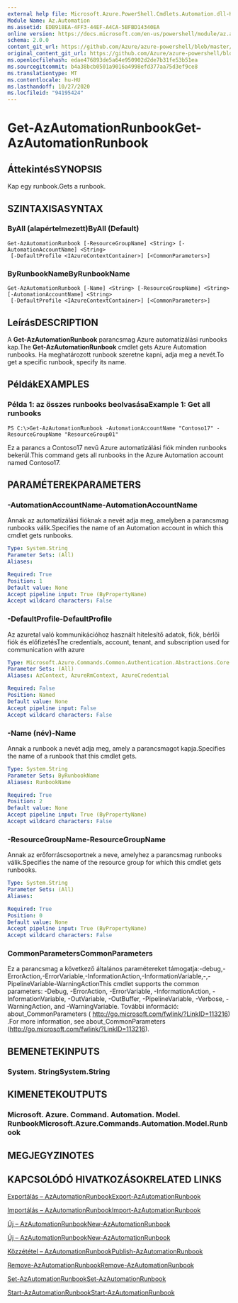 ```yaml
---
external help file: Microsoft.Azure.PowerShell.Cmdlets.Automation.dll-Help.xml
Module Name: Az.Automation
ms.assetid: EDB918EA-4FF3-44EF-A4CA-5BFBD14340EA
online version: https://docs.microsoft.com/en-us/powershell/module/az.automation/get-azautomationrunbook
schema: 2.0.0
content_git_url: https://github.com/Azure/azure-powershell/blob/master/src/Automation/Automation/help/Get-AzAutomationRunbook.md
original_content_git_url: https://github.com/Azure/azure-powershell/blob/master/src/Automation/Automation/help/Get-AzAutomationRunbook.md
ms.openlocfilehash: edae476893de5a64e950902d2de7b31fe53b51ea
ms.sourcegitcommit: b4a38bcb0501a9016a4998efd377aa75d3ef9ce8
ms.translationtype: MT
ms.contentlocale: hu-HU
ms.lasthandoff: 10/27/2020
ms.locfileid: "94195424"
---
```

# <span data-ttu-id="43800-101">Get-AzAutomationRunbook</span><span class="sxs-lookup"><span data-stu-id="43800-101">Get-AzAutomationRunbook</span></span>

## <span data-ttu-id="43800-102">Áttekintés</span><span class="sxs-lookup"><span data-stu-id="43800-102">SYNOPSIS</span></span>
<span data-ttu-id="43800-103">Kap egy runbook.</span><span class="sxs-lookup"><span data-stu-id="43800-103">Gets a runbook.</span></span>

## <span data-ttu-id="43800-104">SZINTAXISA</span><span class="sxs-lookup"><span data-stu-id="43800-104">SYNTAX</span></span>

### <span data-ttu-id="43800-105">ByAll (alapértelmezett)</span><span class="sxs-lookup"><span data-stu-id="43800-105">ByAll (Default)</span></span>
```
Get-AzAutomationRunbook [-ResourceGroupName] <String> [-AutomationAccountName] <String>
 [-DefaultProfile <IAzureContextContainer>] [<CommonParameters>]
```

### <span data-ttu-id="43800-106">ByRunbookName</span><span class="sxs-lookup"><span data-stu-id="43800-106">ByRunbookName</span></span>
```
Get-AzAutomationRunbook [-Name] <String> [-ResourceGroupName] <String> [-AutomationAccountName] <String>
 [-DefaultProfile <IAzureContextContainer>] [<CommonParameters>]
```

## <span data-ttu-id="43800-107">Leírás</span><span class="sxs-lookup"><span data-stu-id="43800-107">DESCRIPTION</span></span>
<span data-ttu-id="43800-108">A **Get-AzAutomationRunbook** parancsmag Azure automatizálási runbooks kap.</span><span class="sxs-lookup"><span data-stu-id="43800-108">The **Get-AzAutomationRunbook** cmdlet gets Azure Automation runbooks.</span></span>
<span data-ttu-id="43800-109">Ha meghatározott runbook szeretne kapni, adja meg a nevét.</span><span class="sxs-lookup"><span data-stu-id="43800-109">To get a specific runbook, specify its name.</span></span>

## <span data-ttu-id="43800-110">Példák</span><span class="sxs-lookup"><span data-stu-id="43800-110">EXAMPLES</span></span>

### <span data-ttu-id="43800-111">Példa 1: az összes runbooks beolvasása</span><span class="sxs-lookup"><span data-stu-id="43800-111">Example 1: Get all runbooks</span></span>
```
PS C:\>Get-AzAutomationRunbook -AutomationAccountName "Contoso17" -ResourceGroupName "ResourceGroup01"
```

<span data-ttu-id="43800-112">Ez a parancs a Contoso17 nevű Azure automatizálási fiók minden runbooks bekerül.</span><span class="sxs-lookup"><span data-stu-id="43800-112">This command gets all runbooks in the Azure Automation account named Contoso17.</span></span>

## <span data-ttu-id="43800-113">PARAMÉTEREK</span><span class="sxs-lookup"><span data-stu-id="43800-113">PARAMETERS</span></span>

### <span data-ttu-id="43800-114">-AutomationAccountName</span><span class="sxs-lookup"><span data-stu-id="43800-114">-AutomationAccountName</span></span>
<span data-ttu-id="43800-115">Annak az automatizálási fióknak a nevét adja meg, amelyben a parancsmag runbooks válik.</span><span class="sxs-lookup"><span data-stu-id="43800-115">Specifies the name of an Automation account in which this cmdlet gets runbooks.</span></span>

```yaml
Type: System.String
Parameter Sets: (All)
Aliases:

Required: True
Position: 1
Default value: None
Accept pipeline input: True (ByPropertyName)
Accept wildcard characters: False
```

### <span data-ttu-id="43800-116">-DefaultProfile</span><span class="sxs-lookup"><span data-stu-id="43800-116">-DefaultProfile</span></span>
<span data-ttu-id="43800-117">Az azuretal való kommunikációhoz használt hitelesítő adatok, fiók, bérlői fiók és előfizetés</span><span class="sxs-lookup"><span data-stu-id="43800-117">The credentials, account, tenant, and subscription used for communication with azure</span></span>

```yaml
Type: Microsoft.Azure.Commands.Common.Authentication.Abstractions.Core.IAzureContextContainer
Parameter Sets: (All)
Aliases: AzContext, AzureRmContext, AzureCredential

Required: False
Position: Named
Default value: None
Accept pipeline input: False
Accept wildcard characters: False
```

### <span data-ttu-id="43800-118">-Name (név)</span><span class="sxs-lookup"><span data-stu-id="43800-118">-Name</span></span>
<span data-ttu-id="43800-119">Annak a runbook a nevét adja meg, amely a parancsmagot kapja.</span><span class="sxs-lookup"><span data-stu-id="43800-119">Specifies the name of a runbook that this cmdlet gets.</span></span>

```yaml
Type: System.String
Parameter Sets: ByRunbookName
Aliases: RunbookName

Required: True
Position: 2
Default value: None
Accept pipeline input: True (ByPropertyName)
Accept wildcard characters: False
```

### <span data-ttu-id="43800-120">-ResourceGroupName</span><span class="sxs-lookup"><span data-stu-id="43800-120">-ResourceGroupName</span></span>
<span data-ttu-id="43800-121">Annak az erőforráscsoportnek a neve, amelyhez a parancsmag runbooks válik.</span><span class="sxs-lookup"><span data-stu-id="43800-121">Specifies the name of the resource group for which this cmdlet gets runbooks.</span></span>

```yaml
Type: System.String
Parameter Sets: (All)
Aliases:

Required: True
Position: 0
Default value: None
Accept pipeline input: True (ByPropertyName)
Accept wildcard characters: False
```

### <span data-ttu-id="43800-122">CommonParameters</span><span class="sxs-lookup"><span data-stu-id="43800-122">CommonParameters</span></span>
<span data-ttu-id="43800-123">Ez a parancsmag a következő általános paramétereket támogatja:-debug,-ErrorAction,-ErrorVariable,-InformationAction,-InformationVariable,-,-PipelineVariable-WarningAction</span><span class="sxs-lookup"><span data-stu-id="43800-123">This cmdlet supports the common parameters: -Debug, -ErrorAction, -ErrorVariable, -InformationAction, -InformationVariable, -OutVariable, -OutBuffer, -PipelineVariable, -Verbose, -WarningAction, and -WarningVariable.</span></span> <span data-ttu-id="43800-124">További információ: about_CommonParameters ( http://go.microsoft.com/fwlink/?LinkID=113216) .</span><span class="sxs-lookup"><span data-stu-id="43800-124">For more information, see about_CommonParameters (http://go.microsoft.com/fwlink/?LinkID=113216).</span></span>

## <span data-ttu-id="43800-125">BEMENETEK</span><span class="sxs-lookup"><span data-stu-id="43800-125">INPUTS</span></span>

### <span data-ttu-id="43800-126">System. String</span><span class="sxs-lookup"><span data-stu-id="43800-126">System.String</span></span>

## <span data-ttu-id="43800-127">KIMENETEK</span><span class="sxs-lookup"><span data-stu-id="43800-127">OUTPUTS</span></span>

### <span data-ttu-id="43800-128">Microsoft. Azure. Command. Automation. Model. Runbook</span><span class="sxs-lookup"><span data-stu-id="43800-128">Microsoft.Azure.Commands.Automation.Model.Runbook</span></span>

## <span data-ttu-id="43800-129">MEGJEGYZI</span><span class="sxs-lookup"><span data-stu-id="43800-129">NOTES</span></span>

## <span data-ttu-id="43800-130">KAPCSOLÓDÓ HIVATKOZÁSOK</span><span class="sxs-lookup"><span data-stu-id="43800-130">RELATED LINKS</span></span>

[<span data-ttu-id="43800-131">Exportálás – AzAutomationRunbook</span><span class="sxs-lookup"><span data-stu-id="43800-131">Export-AzAutomationRunbook</span></span>](./Export-AzAutomationRunbook.md)

[<span data-ttu-id="43800-132">Importálás – AzAutomationRunbook</span><span class="sxs-lookup"><span data-stu-id="43800-132">Import-AzAutomationRunbook</span></span>](./Import-AzAutomationRunbook.md)

[<span data-ttu-id="43800-133">Új – AzAutomationRunbook</span><span class="sxs-lookup"><span data-stu-id="43800-133">New-AzAutomationRunbook</span></span>](./New-AzAutomationRunbook.md)

[<span data-ttu-id="43800-134">Új – AzAutomationRunbook</span><span class="sxs-lookup"><span data-stu-id="43800-134">New-AzAutomationRunbook</span></span>](./New-AzAutomationRunbook.md)

[<span data-ttu-id="43800-135">Közzététel – AzAutomationRunbook</span><span class="sxs-lookup"><span data-stu-id="43800-135">Publish-AzAutomationRunbook</span></span>](./Publish-AzAutomationRunbook.md)

[<span data-ttu-id="43800-136">Remove-AzAutomationRunbook</span><span class="sxs-lookup"><span data-stu-id="43800-136">Remove-AzAutomationRunbook</span></span>](./Remove-AzAutomationRunbook.md)

[<span data-ttu-id="43800-137">Set-AzAutomationRunbook</span><span class="sxs-lookup"><span data-stu-id="43800-137">Set-AzAutomationRunbook</span></span>](./Set-AzAutomationRunbook.md)

[<span data-ttu-id="43800-138">Start-AzAutomationRunbook</span><span class="sxs-lookup"><span data-stu-id="43800-138">Start-AzAutomationRunbook</span></span>](./Start-AzAutomationRunbook.md)


